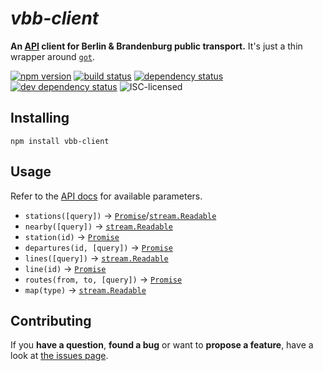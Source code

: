# *vbb-client*

**An [API](https://github.com/derhuerst/vbb-rest) client for Berlin & Brandenburg public transport.** It's just a thin wrapper around [`got`](https://github.com/sindresorhus/got#usage).

[![npm version](https://img.shields.io/npm/v/vbb-client.svg)](https://www.npmjs.com/package/vbb-client)
[![build status](https://img.shields.io/travis/derhuerst/vbb-client.svg)](https://travis-ci.org/derhuerst/vbb-client)
[![dependency status](https://img.shields.io/david/derhuerst/vbb-client.svg)](https://david-dm.org/derhuerst/vbb-client)
[![dev dependency status](https://img.shields.io/david/dev/derhuerst/vbb-client.svg)](https://david-dm.org/derhuerst/vbb-client#info=devDependencies)
![ISC-licensed](https://img.shields.io/github/license/derhuerst/vbb-client.svg)


## Installing

```shell
npm install vbb-client
```


## Usage

Refer to the [API docs](https://github.com/derhuerst/vbb-rest/blob/master/docs/index.md) for available parameters.

- `stations([query])` → [`Promise`][promise]/[`stream.Readable`][stream]
- `nearby([query])` → [`stream.Readable`][stream]
- `station(id)` → [`Promise`][promise]
- `departures(id, [query])` → [`Promise`][promise]
- `lines([query])` → [`stream.Readable`][stream]
- `line(id)` → [`Promise`][promise]
- `routes(from, to, [query])` → [`Promise`][promise]
- `map(type)` → [`stream.Readable`][stream]

[promise]: https://developer.mozilla.org/en-US/docs/Web/JavaScript/Reference/Global_Objects/Promise
[stream]: https://nodejs.org/api/stream.html#stream_class_stream_readable


## Contributing

If you **have a question**, **found a bug** or want to **propose a feature**, have a look at [the issues page](https://github.com/derhuerst/vbb-client/issues).
